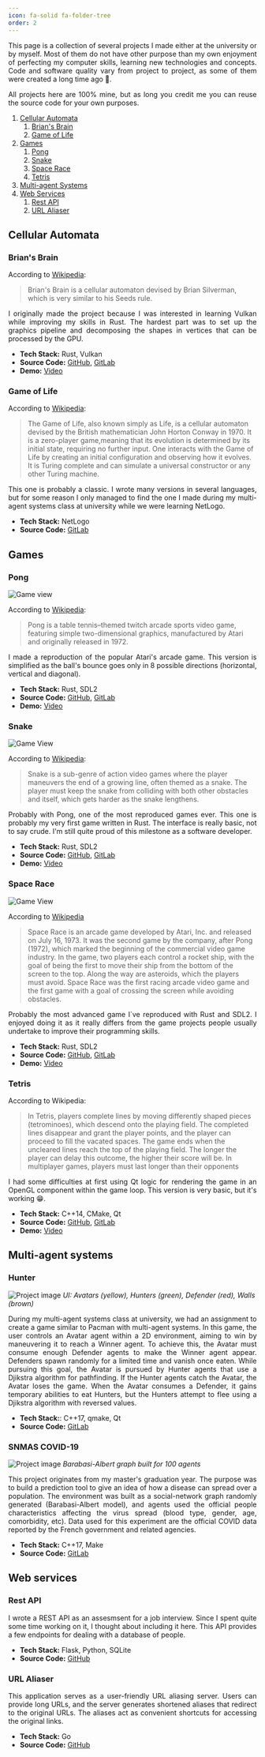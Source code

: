 ```yaml
---
icon: fa-solid fa-folder-tree
order: 2
---
```


<p align="justify">This page is a collection of several projects I made either
at the university or by myself. Most of them do not have other purpose than my
own enjoyment of perfecting my computer skills, learning new technologies and
concepts. Code and software quality vary from project to project, as some of
them were created a long time ago &#128116;.</p>

<p align="justify">All projects here are 100% mine, but as long you credit me
you can reuse the source code for your own purposes.</p>

1. [Cellular Automata](#cellular-automata)
    1. [Brian's Brain](#brians-brain)
    2. [Game of Life](#game-of-life)
2. [Games](#games)
    1. [Pong](#pong)
    2. [Snake](#snake)
    3. [Space Race](#space-race)
    4. [Tetris](#tetris)
4. [Multi-agent Systems]()
3. [Web Services](#web-services)
    1. [Rest API](#rest-api)
    2. [URL Aliaser](#url-aliaser)

## Cellular Automata

### Brian's Brain

According to [Wikipedia](https://en.wikipedia.org/wiki/Brian's_Brain):
> Brian's Brain is a cellular automaton devised by Brian Silverman, which is 
very similar to his Seeds rule. 

<p align="justify">
I originally made the project because I was interested in learning Vulkan while
improving my skills in Rust. The hardest part was to set up the graphics
pipeline and decomposing the shapes in vertices that can be processed by the
GPU.</p>

- **Tech Stack:** Rust, Vulkan
- **Source Code:** [GitHub](https://gitlab.com/boreec/brian-s-brain), [GitLab](https://github.com/boreec/Brian-s-Brain)
- **Demo:** [Video](https://www.youtube.com/watch?v=r0fTs15-Qg0)

### Game of Life

According to [Wikipedia](https://en.wikipedia.org/wiki/Conway%27s_Game_of_Life):
> The Game of Life, also known simply as Life, is a cellular automaton devised
by the British mathematician John Horton Conway in 1970. It is a zero-player
game,meaning that its evolution is determined by its initial state, requiring
no further input. One interacts with the Game of Life by creating an initial
configuration and observing how it evolves. It is Turing complete and can 
simulate a universal constructor or any other Turing machine. 

<p align="justify">This one is probably a classic. I wrote many versions in
several languages, but for some reason I only managed to find the one I made
during my multi-agent systems class at university while we were learning
NetLogo.</p>

- **Tech Stack:** NetLogo
- **Source Code:** [GitLab](https://gitlab.com/boreec/gol_1)

## Games

### Pong

![Game view](https://raw.githubusercontent.com/boreec/Pong/master/img/game.png)

According to [Wikipedia](https://en.wikipedia.org/wiki/Pong):
> Pong is a table tennis–themed twitch arcade sports video game, featuring
simple two-dimensional graphics, manufactured by Atari and originally released
in 1972.

<p align="justify">I made a reproduction of the popular Atari's arcade game.
This version is simplified as the ball's bounce goes only in 8 possible
directions (horizontal, vertical and diagonal).</p>

- **Tech Stack:** Rust, SDL2
- **Source Code:** [GitHub](https://github.com/boreec/Pong), [GitLab](https://gitlab.com/boreec/pong)
- **Demo:** [Video](https://www.youtube.com/watch?v=FyqXscHFBu0)

### Snake

![Game View](https://gitlab.com/boreec/snake/-/raw/master/img/snake.png)

According to [Wikipedia](https://en.wikipedia.org/wiki/Snake_(video_game_genre)):
> Snake is a sub-genre of action video games where the player maneuvers the end
of a growing line, often themed as a snake. The player must keep the snake from
colliding with both other obstacles and itself, which gets harder as the snake
lengthens.

<p align="justify">Probably with Pong, one of the most reproduced games ever.
This one is probably my very first game written in Rust. The interface is
really basic, not to say crude. I'm still quite proud of this milestone as a
software developer.</p>

- **Tech Stack:** Rust, SDL2
- **Source Code:** [GitHub](https://github.com/boreec/Snake), [GitLab](https://gitlab.com/boreec/snake)
- **Demo:** [Video](https://www.youtube.com/watch?v=Heaoez-ZWxA)

### Space Race

![Game View](https://gitlab.com/boreec/space-race/-/raw/master/asset/img/game.png)

According to [Wikipedia](https://en.wikipedia.org/wiki/Space_Race_(video_game))
> Space Race is an arcade game developed by Atari, Inc. and released on July 
16, 1973. It was the second game by the company, after Pong (1972), which
marked the beginning of the commercial video game industry. In the game, two
players each control a rocket ship, with the goal of being the first to move
their ship from the bottom of the screen to the top. Along the way are
asteroids, which the players must avoid. Space Race was the first racing arcade
video game and the first game with a goal of crossing the screen while avoiding
obstacles. 

<p align="justify">Probably the most advanced game I`ve reproduced with Rust
and SDL2. I enjoyed doing it as it really differs from the game projects people
usually undertake to improve their programming skills.</p>

- **Tech Stack:** Rust, SDL2
- **Source Code:** [GitHub](https://github.com/boreec/Space-Race), [GitLab](https://gitlab.com/boreec/space-race/)
- **Demo:** [Video](https://www.youtube.com/watch?v=bzm3udWB7Kc)

### Tetris

According to Wikipedia:
> In Tetris, players complete lines by moving differently shaped pieces
(tetrominoes), which descend onto the playing field. The completed lines
disappear and grant the player points, and the player can proceed to fill the
vacated spaces. The game ends when the uncleared lines reach the top of the
playing field. The longer the player can delay this outcome, the higher their
score will be. In multiplayer games, players must last longer than their
opponents

<p align="justify">I had some difficulties at first using Qt logic for
rendering the game in an OpenGL component within the game loop. This version
is very basic, but it's working &#128513;.</p>

- **Tech Stack:** C++14, CMake, Qt
- **Source Code:** [GitHub](https://github.com/boreec/Tetris), [GitLab](https://gitlab.com/boreec/tetris) 
- **Demo:** [Video](https://www.youtube.com/watch?v=kj1cXrnWwcY)

## Multi-agent systems

### Hunter

![Project image](/assets/img/projects/Hunter.png)
*UI: Avatars (yellow), Hunters (green), Defender (red), Walls (brown)*

<p align="justify">During my multi-agent systems class at university, we had an
assignment to create a game similar to Pacman with multi-agent systems. In this
game, the user controls an Avatar agent within a 2D environment, aiming to win
by maneuvering it to reach a Winner agent. To achieve this, the Avatar must 
consume enough Defender agents to make the Winner agent appear. Defenders spawn
randomly for a limited time and vanish once eaten. While pursuing this goal,
the Avatar is pursued by Hunter agents that use a Djikstra algorithm for
pathfinding. If the Hunter agents catch the Avatar, the Avatar loses the game.
When the Avatar consumes a Defender, it gains temporary abilities to eat
Hunters, but the Hunters attempt to flee using a Djikstra algorithm with
reversed values.</p>

- **Tech Stack:**: C++17, qmake, Qt
- **Source Code:** [GitLab](https://gitlab.com/boreec/hunter)

### SNMAS COVID-19

![Project image](/assets/img/projects/SNMAS.png)
*Barabasi-Albert graph built for 100 agents*

<p align="justify">This project originates from my master's graduation year.
The purpose was to build a prediction tool to give an idea of how a disease can
spread over a population. The environment was built as a social-network graph
randomly generated (Barabasi-Albert model), and agents used the official people
characteristics affecting the virus spread (blood type, gender, age,
comorbidity, etc). Data used for this experiment are the official COVID data
reported by the French government and related agencies.</p>

- **Tech Stack:** C++17, Make
- **Source Code:** [GitLab](https://gitlab.com/boreec/sn_mas_em)

## Web services

### Rest API

<p align="justify">I wrote a REST API as an assesmsent for a job interview.
Since I spent quite some time working on it, I thought about including it here.
This API provides a few endpoints for dealing with a database of people.</p>

- **Tech Stack:** Flask, Python, SQLite
- **Source Code:** [GitHub](https://github.com/boreec/REST-API)

### URL Aliaser

<p align="justify">This application serves as a user-friendly URL aliasing
server. Users can provide long URLs, and the server generates shortened aliases
that redirect to the original URLs. The aliases act as convenient shortcuts for
accessing the original links.</p>

- **Tech Stack:** Go
- **Source Code:** [GitHub](https://github.com/boreec/url-aliaser)